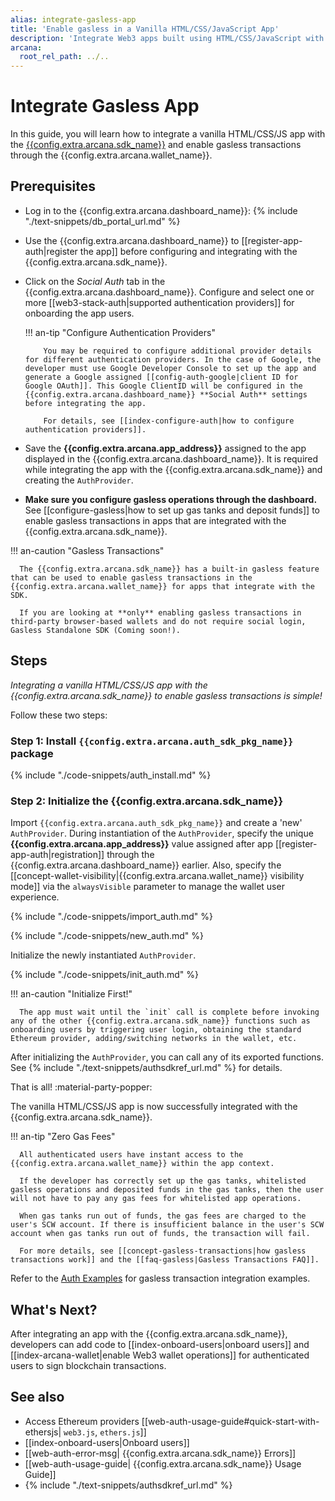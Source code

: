 ```yaml
---
alias: integrate-gasless-app
title: 'Enable gasless in a Vanilla HTML/CSS/JavaScript App'
description: 'Integrate Web3 apps built using HTML/CSS/JavaScript with the Arcana Auth SDK. Follow the instructions to enable gasless transactions for authenticated users when using the embedded Arcana wallet.'
arcana:
  root_rel_path: ../..
---
```


# Integrate Gasless App

In this guide, you will learn how to integrate a vanilla HTML/CSS/JS app with the [{{config.extra.arcana.sdk_name}}]({{page.meta.arcana.root_rel_path}}/concepts/authsdk.md) and enable gasless transactions through the {{config.extra.arcana.wallet_name}}.

<!-- 
[Try Auth Example :material-rocket-launch:](https://9mt0h4.csb.app/){ .md-button .md-button--primary}
-->

## Prerequisites

* Log in to the {{config.extra.arcana.dashboard_name}}: {% include "./text-snippets/db_portal_url.md" %}

* Use the {{config.extra.arcana.dashboard_name}} to [[register-app-auth|register the app]] before configuring and integrating with the {{config.extra.arcana.sdk_name}}. 

* Click on the *Social Auth* tab in the {{config.extra.arcana.dashboard_name}}. Configure and select one or more [[web3-stack-auth|supported authentication providers]] for onboarding the app users.

    !!! an-tip "Configure Authentication Providers"

          You may be required to configure additional provider details for different authentication providers. In the case of Google, the developer must use Google Developer Console to set up the app and generate a Google assigned [[config-auth-google|client ID for Google OAuth]]. This Google ClientID will be configured in the {{config.extra.arcana.dashboard_name}} **Social Auth** settings before integrating the app.

          For details, see [[index-configure-auth|how to configure authentication providers]].

* Save the **{{config.extra.arcana.app_address}}** assigned to the app displayed in the {{config.extra.arcana.dashboard_name}}. It is required while integrating the app with the {{config.extra.arcana.sdk_name}} and creating the `AuthProvider`.

* **Make sure you configure gasless operations through the dashboard.** See [[configure-gasless|how to set up gas tanks and deposit funds]] to enable gasless transactions in apps that are integrated with the {{config.extra.arcana.sdk_name}}.

!!! an-caution "Gasless Transactions"

      The {{config.extra.arcana.sdk_name}} has a built-in gasless feature that can be used to enable gasless transactions in the {{config.extra.arcana.wallet_name}} for apps that integrate with the SDK.

      If you are looking at **only** enabling gasless transactions in third-party browser-based wallets and do not require social login, Gasless Standalone SDK (Coming soon!).

## Steps

*Integrating a vanilla HTML/CSS/JS app with the {{config.extra.arcana.sdk_name}} to enable gasless transactions is simple!*

Follow these two steps:

### Step 1: Install `{{config.extra.arcana.auth_sdk_pkg_name}}` package

{% include "./code-snippets/auth_install.md" %}

### Step 2: Initialize the {{config.extra.arcana.sdk_name}}

Import `{{config.extra.arcana.auth_sdk_pkg_name}}` and create a 'new' `AuthProvider`. During instantiation of the `AuthProvider`, specify the unique **{{config.extra.arcana.app_address}}** value assigned after app [[register-app-auth|registration]] through the {{config.extra.arcana.dashboard_name}} earlier. Also, specify the [[concept-wallet-visibility|{{config.extra.arcana.wallet_name}} visibility mode]] via the `alwaysVisible` parameter to manage the wallet user experience.

{% include "./code-snippets/import_auth.md" %}

{% include "./code-snippets/new_auth.md" %}

Initialize the newly instantiated `AuthProvider`. 

{% include "./code-snippets/init_auth.md" %}

!!! an-caution "Initialize First!"

      The app must wait until the `init` call is complete before invoking any of the other {{config.extra.arcana.sdk_name}} functions such as onboarding users by triggering user login, obtaining the standard Ethereum provider, adding/switching networks in the wallet, etc.

After initializing the `AuthProvider`, you can call any of its exported functions. See {% include "./text-snippets/authsdkref_url.md" %} for details.

That is all! :material-party-popper:

The vanilla HTML/CSS/JS app is now successfully integrated with the {{config.extra.arcana.sdk_name}}.

!!! an-tip "Zero Gas Fees"

      All authenticated users have instant access to the {{config.extra.arcana.wallet_name}} within the app context. 
      
      If the developer has correctly set up the gas tanks, whitelisted gasless operations and deposited funds in the gas tanks, then the user will not have to pay any gas fees for whitelisted app operations.

      When gas tanks run out of funds, the gas fees are charged to the user's SCW account. If there is insufficient balance in the user's SCW account when gas tanks run out of funds, the transaction will fail. 

      For more details, see [[concept-gasless-transactions|how gasless transactions work]] and the [[faq-gasless|Gasless Transactions FAQ]].

Refer to the [Auth Examples](https://github.com/arcana-network/auth-examples) for gasless transaction integration examples.

## What's Next?

After integrating an app with the {{config.extra.arcana.sdk_name}}, developers can add code to [[index-onboard-users|onboard users]] and [[index-arcana-wallet|enable Web3 wallet operations]] for authenticated users to sign blockchain transactions.

## See also

* Access Ethereum providers [[web-auth-usage-guide#quick-start-with-ethersjs| `web3.js`, `ethers.js`]]
* [[index-onboard-users|Onboard users]]
* [[web-auth-error-msg| {{config.extra.arcana.sdk_name}} Errors]]
* [[web-auth-usage-guide| {{config.extra.arcana.sdk_name}} Usage Guide]]
* {% include "./text-snippets/authsdkref_url.md" %}
